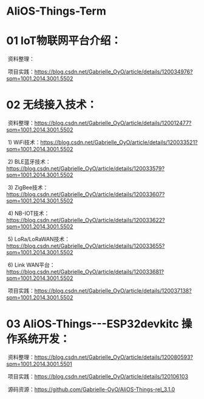# AliOS-Things-Term



# 01 IoT物联网平台介绍：

​		资料整理：

​		项目实践：https://blog.csdn.net/Gabrielle_OyO/article/details/120034976?spm=1001.2014.3001.5502



# 02 无线接入技术：

​		资料整理：https://blog.csdn.net/Gabrielle_OyO/article/details/120012477?spm=1001.2014.3001.5502

​				    1) WiFi技术：https://blog.csdn.net/Gabrielle_OyO/article/details/120033521?spm=1001.2014.3001.5502

​				    2) BLE蓝牙技术：https://blog.csdn.net/Gabrielle_OyO/article/details/120033579?spm=1001.2014.3001.5502

​				    3) ZigBee技术：https://blog.csdn.net/Gabrielle_OyO/article/details/120033607?spm=1001.2014.3001.5502

​				    4) NB-IOT技术：https://blog.csdn.net/Gabrielle_OyO/article/details/120033622?spm=1001.2014.3001.5502

​				    5) LoRa/LoRaWAN技术：https://blog.csdn.net/Gabrielle_OyO/article/details/120033655?spm=1001.2014.3001.5502

​				    6) Link WAN平台：https://blog.csdn.net/Gabrielle_OyO/article/details/120033681?spm=1001.2014.3001.5502

​		项目实践：https://blog.csdn.net/Gabrielle_OyO/article/details/120037138?spm=1001.2014.3001.5502



# 03  AliOS-Things---ESP32devkitc 操作系统开发：

​		资料整理：https://blog.csdn.net/Gabrielle_OyO/article/details/120080593?spm=1001.2014.3001.5501

​		项目实践：https://blog.csdn.net/Gabrielle_OyO/article/details/120106103

​		源码资源：https://github.com/Gabrielle-OyO/AliOS-Things-rel_3.1.0

